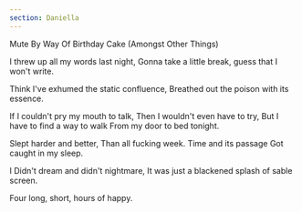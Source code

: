 ```yaml
---
section: Daniella
---
```


Mute By Way Of Birthday Cake (Amongst Other Things)

I threw up all my words last night,
Gonna take a little break,
guess that I won't write.

Think I've exhumed the static confluence,
Breathed out the poison with its essence.

If I couldn't pry my mouth to talk,
Then I wouldn't even have to try,
But I have to find a way to walk
From my door to bed tonight.

Slept harder and better,
Than all fucking week.
Time and its passage
Got caught in my sleep.

I Didn't dream and didn't nightmare,
It was just a blackened splash of sable screen.

Four long, short, hours of happy.
